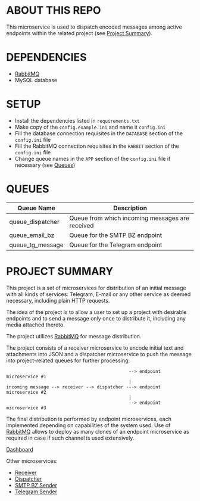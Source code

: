 # ABOUT THIS REPO
This microservice is used to dispatch encoded messages among active endpoints within the related project (see [Project Summary](#project-summary)).

# DEPENDENCIES
- [RabbitMQ](https://www.rabbitmq.com/)
- MySQL database

# SETUP
- Install the dependencies listed in ```requirements.txt```
- Make copy of the ```config.example.ini``` and name it ```config.ini```
- Fill the database connection requisites in the ```DATABASE``` section of the ```config.ini``` file
- Fill the RabbitMQ connection requisites in the ```RABBIT``` section of the ```config.ini``` file 
- Change queue names in the ```APP``` section of the ```config.ini``` file if necessary (see [Queues](#queues))

# QUEUES
| Queue Name       | Description                                     |
|------------------|-------------------------------------------------|
| queue_dispatcher | Queue from which incoming messages are received |
| queue_email_bz   | Queue for the SMTP BZ endpoint                  |
| queue_tg_message | Queue for the Telegram endpoint                 |

# PROJECT SUMMARY
This project is a set of microservices for distribution of an initial message with all kinds of services:
Telegram, E-mail or any other service as deemed necessary, including plain HTTP requests.

The idea of the project is to allow a user to set up a project with desirable endpoints and to send a message only once
to distribute it, including any media attached thereto.

The project utilizes [RabbitMQ](https://www.rabbitmq.com/) for message distribution.

The project consists of a receiver microservice to encode initial text and attachments into JSON
and a dispatcher microservice to push the message into project-related queues for further processing:

```
                                              --> endpoint microservice #1
                                              |    
incoming message --> receiver --> dispatcher ---> endpoint microservice #2
                                              |
                                              --> endpoint microservice #3 
```

The final distribution is performed by endpoint microservices, each implemented depending on capabilities of the
system used. Use of [RabbitMQ](https://www.rabbitmq.com/) allows to deploy as many clones of an endpoint microservice as
required in case if such channel is used extensively.

[Dashboard]()

Other microservices:

- [Receiver]()
- [Dispatcher]()
- [SMTP BZ Sender]()
- [Telegram Sender]()
